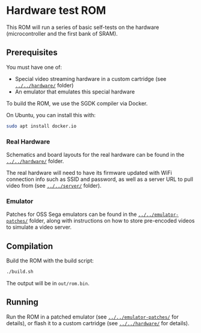 # Hardware test ROM

This ROM will run a series of basic self-tests on the hardware (microcontroller
and the first bank of SRAM).


## Prerequisites

You must have one of:
 - Special video streaming hardware in a custom cartridge (see
   [`../../hardware/`](../../hardware/) folder)
 - An emulator that emulates this special hardware

To build the ROM, we use the SGDK compiler via Docker.

On Ubuntu, you can install this with:

```sh
sudo apt install docker.io
```


### Real Hardware

Schematics and board layouts for the real hardware can be found in the
[`../../hardware/`](../../hardware/) folder.

The real hardware will need to have its firmware updated with WiFi connection
info such as SSID and password, as well as a server URL to pull video from (see
[`../../server/`](../../server/) folder).


### Emulator

Patches for OSS Sega emulators can be found in the
[`../../emulator-patches/`](../../emulator-patches/) folder, along with
instructions on how to store pre-encoded videos to simulate a video server.


## Compilation

Build the ROM with the build script:

```sh
./build.sh
```

The output will be in `out/rom.bin`.


## Running

Run the ROM in a patched emulator (see
[`../../emulator-patches/`](../../emulator-patches/) for details), or flash it
to a custom cartridge (see [`../../hardware/`](../../hardware/) for details).
